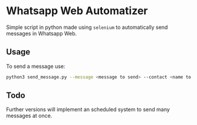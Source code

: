 # Whatsapp Web Automatizer

Simple script in python made using `selenium` to automatically send messages in Whatsapp Web.

## Usage

To send a message use:

```bash
python3 send_message.py --message <message to send> --contact <name to look for in the search box>
```

## Todo

Further versions will implement an scheduled system to send many messages at once.